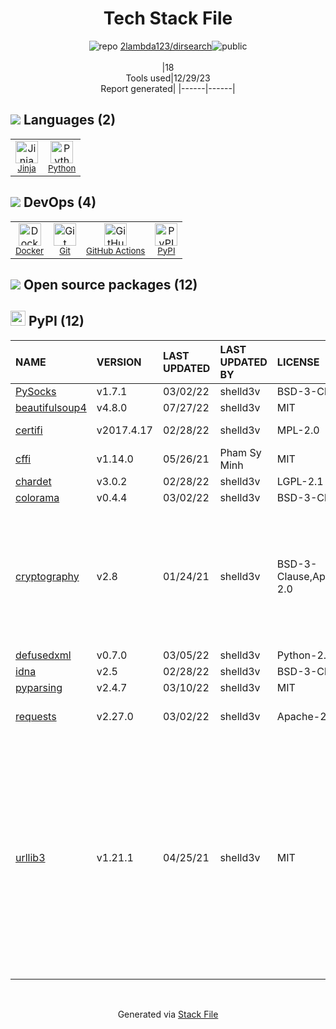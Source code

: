 <!--
&lt;--- Readme.md Snippet without images Start ---&gt;
## Tech Stack
2lambda123/dirsearch is built on the following main stack:

- [Python](https://www.python.org) – Languages
- [Jinja](https://palletsprojects.com/p/jinja/) – Templating Languages & Extensions
- [GitHub Actions](https://github.com/features/actions) – Continuous Integration
- [Docker](https://www.docker.com/) – Virtual Machine Platforms & Containers

Full tech stack [here](/techstack.md)

&lt;--- Readme.md Snippet without images End ---&gt;

&lt;--- Readme.md Snippet with images Start ---&gt;
## Tech Stack
2lambda123/dirsearch is built on the following main stack:

- <img width='25' height='25' src='https://img.stackshare.io/service/993/pUBY5pVj.png' alt='Python'/> [Python](https://www.python.org) – Languages
- <img width='25' height='25' src='https://img.stackshare.io/service/2303/New_Project__20_.png' alt='Jinja'/> [Jinja](https://palletsprojects.com/p/jinja/) – Templating Languages & Extensions
- <img width='25' height='25' src='https://img.stackshare.io/service/11563/actions.png' alt='GitHub Actions'/> [GitHub Actions](https://github.com/features/actions) – Continuous Integration
- <img width='25' height='25' src='https://img.stackshare.io/service/586/n4u37v9t_400x400.png' alt='Docker'/> [Docker](https://www.docker.com/) – Virtual Machine Platforms & Containers

Full tech stack [here](/techstack.md)

&lt;--- Readme.md Snippet with images End ---&gt;
-->
<div align="center">

# Tech Stack File
![](https://img.stackshare.io/repo.svg "repo") [2lambda123/dirsearch](https://github.com/2lambda123/dirsearch)![](https://img.stackshare.io/public_badge.svg "public")
<br/><br/>
|18<br/>Tools used|12/29/23 <br/>Report generated|
|------|------|
</div>

## <img src='https://img.stackshare.io/languages.svg'/> Languages (2)
<table><tr>
  <td align='center'>
  <img width='36' height='36' src='https://img.stackshare.io/service/2303/New_Project__20_.png' alt='Jinja'>
  <br>
  <sub><a href="https://palletsprojects.com/p/jinja/">Jinja</a></sub>
  <br>
  <sub></sub>
</td>

<td align='center'>
  <img width='36' height='36' src='https://img.stackshare.io/service/993/pUBY5pVj.png' alt='Python'>
  <br>
  <sub><a href="https://www.python.org">Python</a></sub>
  <br>
  <sub></sub>
</td>

</tr>
</table>

## <img src='https://img.stackshare.io/devops.svg'/> DevOps (4)
<table><tr>
  <td align='center'>
  <img width='36' height='36' src='https://img.stackshare.io/service/586/n4u37v9t_400x400.png' alt='Docker'>
  <br>
  <sub><a href="https://www.docker.com/">Docker</a></sub>
  <br>
  <sub></sub>
</td>

<td align='center'>
  <img width='36' height='36' src='https://img.stackshare.io/service/1046/git.png' alt='Git'>
  <br>
  <sub><a href="http://git-scm.com/">Git</a></sub>
  <br>
  <sub></sub>
</td>

<td align='center'>
  <img width='36' height='36' src='https://img.stackshare.io/service/11563/actions.png' alt='GitHub Actions'>
  <br>
  <sub><a href="https://github.com/features/actions">GitHub Actions</a></sub>
  <br>
  <sub></sub>
</td>

<td align='center'>
  <img width='36' height='36' src='https://img.stackshare.io/service/12572/-RIWgodF_400x400.jpg' alt='PyPI'>
  <br>
  <sub><a href="https://pypi.org/">PyPI</a></sub>
  <br>
  <sub></sub>
</td>

</tr>
</table>


## <img src='https://img.stackshare.io/group.svg' /> Open source packages (12)</h2>

## <img width='24' height='24' src='https://img.stackshare.io/service/12572/-RIWgodF_400x400.jpg'/> PyPI (12)

|NAME|VERSION|LAST UPDATED|LAST UPDATED BY|LICENSE|VULNERABILITIES|
|:------|:------|:------|:------|:------|:------|
|[PySocks](https://pypi.org/project/PySocks)|v1.7.1|03/02/22|shelld3v |BSD-3-Clause|N/A|
|[beautifulsoup4](https://pypi.org/project/beautifulsoup4)|v4.8.0|07/27/22|shelld3v |MIT|N/A|
|[certifi](https://pypi.org/project/certifi)|v2017.4.17|02/28/22|shelld3v |MPL-2.0|[CVE-2023-37920](https://github.com/advisories/GHSA-xqr8-7jwr-rhp7) (High)|
|[cffi](https://pypi.org/project/cffi)|v1.14.0|05/26/21|Pham Sy Minh |MIT|N/A|
|[chardet](https://pypi.org/project/chardet)|v3.0.2|02/28/22|shelld3v |LGPL-2.1|N/A|
|[colorama](https://pypi.org/project/colorama)|v0.4.4|03/02/22|shelld3v |BSD-3-Clause|N/A|
|[cryptography](https://pypi.org/project/cryptography)|v2.8|01/24/21|shelld3v |BSD-3-Clause,Apache-2.0|[CVE-2023-0286](https://github.com/advisories/GHSA-x4qr-2fvf-3mr5) (High)<br/>[CVE-2020-25659](https://github.com/advisories/GHSA-hggm-jpg3-v476) (Moderate)<br/>[CVE-2023-23931](https://github.com/advisories/GHSA-w7pp-m8wf-vj6r) (Moderate)<br/>[](https://github.com/advisories/GHSA-jm77-qphf-c4w8) (Low)<br/>[](https://github.com/advisories/GHSA-v8gr-m533-ghj9) (Low)<br/>[](https://github.com/advisories/GHSA-5cpq-8wj7-hf2v) (Low)|
|[defusedxml](https://pypi.org/project/defusedxml)|v0.7.0|03/05/22|shelld3v |Python-2.0|N/A|
|[idna](https://pypi.org/project/idna)|v2.5|02/28/22|shelld3v |BSD-3-Clause|N/A|
|[pyparsing](https://pypi.org/project/pyparsing)|v2.4.7|03/10/22|shelld3v |MIT|N/A|
|[requests](https://pypi.org/project/requests)|v2.27.0|03/02/22|shelld3v |Apache-2.0|[CVE-2023-32681](https://github.com/advisories/GHSA-j8r2-6x86-q33q) (Moderate)|
|[urllib3](https://pypi.org/project/urllib3)|v1.21.1|04/25/21|shelld3v |MIT|[CVE-2018-20060](https://github.com/advisories/GHSA-www2-v7xj-xrc6) (Critical)<br/>[CVE-2019-11324](https://github.com/advisories/GHSA-mh33-7rrq-662w) (High)<br/>[CVE-2019-11236](https://github.com/advisories/GHSA-r64q-w8jr-g9qp) (Moderate)<br/>[CVE-2023-45803](https://github.com/advisories/GHSA-g4mx-q9vg-27p4) (Moderate)<br/>[CVE-2018-25091](https://github.com/advisories/GHSA-gwvm-45gx-3cf8) (Moderate)<br/>[CVE-2023-43804](https://github.com/advisories/GHSA-v845-jxx5-vc9f) (Moderate)<br/>[CVE-2020-26137](https://github.com/advisories/GHSA-wqvq-5m8c-6g24) (Moderate)|

<br/>
<div align='center'>

Generated via [Stack File](https://github.com/marketplace/stack-file)
